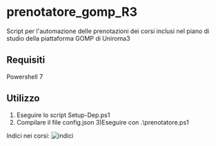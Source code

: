 # prenotatore_gomp_R3
Script per l'automazione delle prenotazioni dei corsi inclusi nel piano di studio della piattaforma GOMP di Uniroma3

## Requisiti
Powershell 7

## Utilizzo
1) Eseguire lo script Setup-Dep.ps1
2) Compilare il file config.json
3)Eseguire con .\prenotatore.ps1

Indici nei corsi:
![indici](https://user-images.githubusercontent.com/14088415/155981181-e9e43069-896c-4b76-a33d-91a76c2d601d.jpg)
